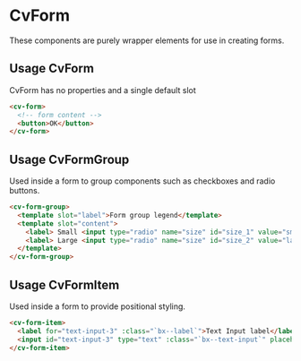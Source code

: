# CvForm

These components are purely wrapper elements for use in creating forms.

## Usage CvForm

CvForm has no properties and a single default slot

```html
<cv-form>
  <!-- form content -->
  <button>OK</button>
</cv-form>
```

## Usage CvFormGroup

Used inside a form to group components such as checkboxes and radio buttons.

```html
<cv-form-group>
  <template slot="label">Form group legend</template>
  <template slot="content">
    <label> Small <input type="radio" name="size" id="size_1" value="small" /> </label>
    <label> Large <input type="radio" name="size" id="size_2" value="large" /> </label>
  </template>
</cv-form-group>
```

## Usage CvFormItem

Used inside a form to provide positional styling.

```html
<cv-form-item>
  <label for="text-input-3" :class="`bx--label`">Text Input label</label>
  <input id="text-input-3" type="text" :class="`bx--text-input`" placeholder="Optional placeholder text" />
</cv-form-item>
```
